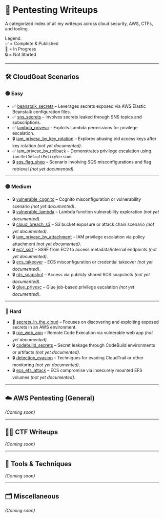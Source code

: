 # 🧠 Pentesting Writeups

A categorized index of all my writeups across cloud security, AWS, CTFs, and tooling.

Legend:  
✅ = Complete & Published  
📝 = In Progress  
🔒 = Not Started  

---

## 🛠️ CloudGoat Scenarios

### 🟢 Easy  
- ✅ [beanstalk_secrets](/cloudgoat_beanstalk_secrets.md) – Leverages secrets exposed via AWS Elastic Beanstalk configuration files.  
- ✅ [sns_secrets](/cloudgoat_sns_secrets.md) – Involves secrets leaked through SNS topics and subscriptions.  
- ✅ [lambda_privesc](/cloudgoat_lambda_privesc.md) – Exploits Lambda permissions for privilege escalation.  
- 🔒 [iam_privesc_by_key_rotation](/cloudgoat_iam_privesc_by_key_rotation.md) – Explores abusing old access keys after key rotation *(not yet documented)*.  
- ✅ [iam_privesc_by_rollback](/cloudgoat_iam_rollback_attack.md) – Demonstrates privilege escalation using `iam:SetDefaultPolicyVersion`.  
- 🔒 [sqs_flag_shop](/cloudgoat_sqs_flag_shop.md) – Scenario involving SQS misconfigurations and flag retrieval *(not yet documented)*.  

---

### 🟡 Medium  
- 🔒 [vulnerable_cognito](cloudgoat/cloudgoat_vulnerable_cognito.md) – Cognito misconfiguration or vulnerability scenario *(not yet documented)*.  
- 🔒 [vulnerable_lambda](cloudgoat/cloudgoat_vulnerable_lambda.md) – Lambda function vulnerability exploration *(not yet documented)*.  
- 🔒 [cloud_breach_s3](cloudgoat/cloudgoat_cloud_breach_s3.md) – S3 bucket exposure or attack chain scenario *(not yet documented)*.  
- 🔒 [iam_privesc_by_attachment](cloudgoat/cloudgoat_iam_privesc_by_attachment.md) – IAM privilege escalation via policy attachment *(not yet documented)*.  
- 🔒 [ec2_ssrf](cloudgoat/cloudgoat_ec2_ssrf.md) – SSRF from EC2 to access metadata/internal endpoints *(not yet documented)*.  
- 🔒 [ecs_takeover](cloudgoat/cloudgoat_ecs_takeover.md) – ECS misconfiguration or credential takeover *(not yet documented)*.  
- 🔒 [rds_snapshot](cloudgoat/cloudgoat_rds_snapshot.md) – Access via publicly shared RDS snapshots *(not yet documented)*.  
- 🔒 [glue_privesc](cloudgoat/cloudgoat_glue_privesc.md) – Glue job-based privilege escalation *(not yet documented)*.  

---

### 🔴 Hard  
- 📝 [secrets_in_the_cloud](/secrets_in_the_cloud.md) – Focuses on discovering and exploiting exposed secrets in an AWS environment.  
- 🔒 [rce_web_app](cloudgoat/cloudgoat_rce_web_app.md) – Remote Code Execution via vulnerable web app *(not yet documented)*.  
- 🔒 [codebuild_secrets](cloudgoat/cloudgoat_codebuild_secrets.md) – Secret leakage through CodeBuild environments or artifacts *(not yet documented)*.  
- 🔒 [detection_evasion](cloudgoat/cloudgoat_detection_evasion.md) – Techniques for evading CloudTrail or other monitoring *(not yet documented)*.  
- 🔒 [ecs_efs_attack](cloudgoat/cloudgoat_ecs_efs_attack.md) – ECS compromise via insecurely mounted EFS volumes *(not yet documented)*.  
---

## ☁️ AWS Pentesting (General)

_(Coming soon)_

---

## 🏴‍☠️ CTF Writeups

_(Coming soon)_

---

## 🧪 Tools & Techniques

_(Coming soon)_

---

## 🗂️ Miscellaneous

_(Coming soon)_

